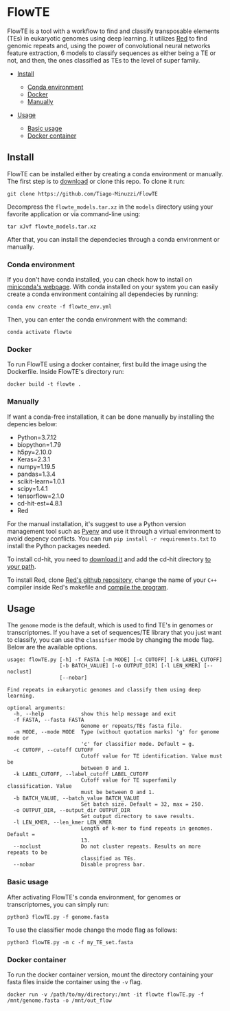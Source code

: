 # FlowTE

FlowTE is a tool with a workflow to find and classify transposable elements (TEs) in eukaryotic genomes using deep learning.
It utilizes [Red](https://github.com/BioinformaticsToolsmith/Red) to find genomic repeats and, using the power of convolutional neural networks feature extraction, 6 models to classify sequences as either being a TE or not, and then, the ones classified as TEs to the level of super family.

- [Install](#installation)
  - [Conda environment](#conda)
  - [Docker](#docker)
  - [Manually](#depends)

- [Usage](#usage)
    - [Basic usage](#basic)
    - [Docker container](#udocker)

## Install <a name="installation"></a>

FlowTE can be installed either by creating a conda environment or manually. The first step is to [download](https://github.com/Tiago-Minuzzi/FlowTE/archive/refs/heads/main.zip) or clone this repo. To clone it run:

`git clone https://github.com/Tiago-Minuzzi/FlowTE`

Decompress the `flowte_models.tar.xz`  in the `models` directory using your favorite application or via command-line using:

`tar xJvf flowte_models.tar.xz`

After that, you can install the dependecies through a conda environment or manually.

### Conda environment <a name="conda"></a>

If you don't have conda installed, you can check how to install on [miniconda's webpage](https://docs.conda.io/en/latest/miniconda.html). With conda installed on your system you can easily create a conda environment containing all dependecies by running:

`conda env create -f flowte_env.yml`

Then, you can enter the conda environment with the command:

`conda activate flowte`

### Docker <a name="docker"></a>

To run FlowTE using a docker container, first build the image using the Dockerfile. Inside FlowTE's directory run:

`docker build -t flowte .`

### Manually <a name="depends"></a>

If want a conda-free installation, it can be done manually by installing the depencies below:

- Python=3.7.12
- biopython=1.79
- h5py=2.10.0
- Keras=2.3.1
- numpy=1.19.5
- pandas=1.3.4
- scikit-learn=1.0.1
- scipy=1.4.1
- tensorflow=2.1.0
- cd-hit-est=4.8.1
- Red

For the manual installation, it's suggest to use a Python version management tool such as [Pyenv](https://github.com/pyenv/pyenv) and use it through a virtual environment to avoid depency conflicts. You can run `pip install -r requirements.txt` to install the Python packages needed.

To install cd-hit, you need to [download it](https://github.com/weizhongli/cdhit/releases/download/V4.8.1/cd-hit-v4.8.1-2019-0228.tar.gz) and add the cd-hit directory [to your path](https://linuxize.com/post/how-to-add-directory-to-path-in-linux/).

To install Red, clone [Red's github repository](https://github.com/BioinformaticsToolsmith/Red), change the name of your `C++` compiler inside Red's makefile and [compile the program](https://github.com/BioinformaticsToolsmith/Red/blob/master/src_2.0/HowToCompile.txt).

## Usage <a name="usage"></a>

The `genome` mode is the default, which is used to find TE's in genomes or transcriptomes. If you have a set of sequences/TE library that you just want to classify, you can use the `classifier` mode by changing the mode flag. Below are the available options.

```
usage: flowTE.py [-h] -f FASTA [-m MODE] [-c CUTOFF] [-k LABEL_CUTOFF]
                 [-b BATCH_VALUE] [-o OUTPUT_DIR] [-l LEN_KMER] [--noclust]
                 [--nobar]

Find repeats in eukaryotic genomes and classify them using deep learning.

optional arguments:
  -h, --help            show this help message and exit
  -f FASTA, --fasta FASTA
                        Genome or repeats/TEs fasta file.
  -m MODE, --mode MODE  Type (without quotation marks) 'g' for genome mode or
                        'c' for classifier mode. Default = g.
  -c CUTOFF, --cutoff CUTOFF
                        Cutoff value for TE identification. Value must be
                        between 0 and 1.
  -k LABEL_CUTOFF, --label_cutoff LABEL_CUTOFF
                        Cutoff value for TE superfamily classification. Value
                        must be between 0 and 1.
  -b BATCH_VALUE, --batch_value BATCH_VALUE
                        Set batch size. Default = 32, max = 250.
  -o OUTPUT_DIR, --output_dir OUTPUT_DIR
                        Set output directory to save results.
  -l LEN_KMER, --len_kmer LEN_KMER
                        Length of k-mer to find repeats in genomes. Default =
                        13.
  --noclust             Do not cluster repeats. Results on more repeats to be
                        classified as TEs.
  --nobar               Disable progress bar.
```

### Basic usage <a name="basic"></a>

After activating FlowTE's conda environment, for genomes or transcriptomes, you can simply run:

`python3 flowTE.py -f genome.fasta`

To use the classifier mode change the mode flag as follows:

`python3 flowTE.py -m c -f my_TE_set.fasta`

### Docker container <a name="udocker"></a>

To run the docker container version, mount the directory containing your fasta files inside the container using the `-v` flag.

`docker run -v /path/to/my/directory:/mnt -it flowte flowTE.py -f /mnt/genome.fasta -o /mnt/out_flow`
